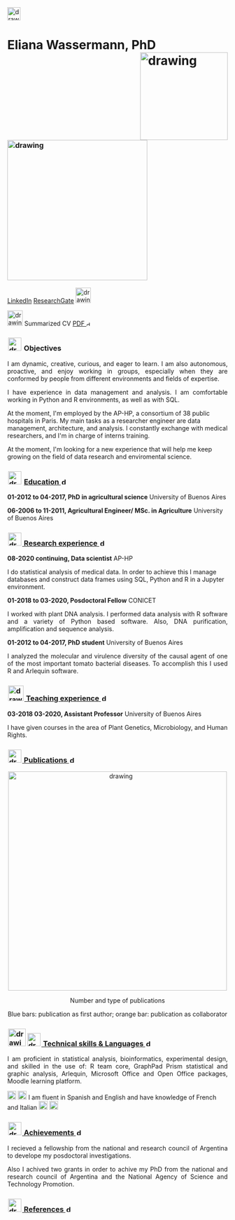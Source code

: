<img src="https://user-images.githubusercontent.com/57723790/69000478-17cf9300-08af-11ea-9b78-c1c25d92d5a7.png" alt="drawing" width="30"/>

# Eliana Wassermann, PhD <img src="https://github.com/ElianaWassermann/CVDataScience/blob/master/Cv_retocada.png" alt="drawing" width="200" align="right"/>




### <img src="https://user-images.githubusercontent.com/57723790/69729481-26b31280-1105-11ea-991f-4c2fde25f218.png" alt="drawing" width="320"/>

[LinkedIn](https://www.linkedin.com/in/elianawassermann) 
[ResearchGate](https://www.researchgate.net/profile/Eliana_Wassermann)
[<img src="https://user-images.githubusercontent.com/57723790/69147946-f094e380-0ab1-11ea-9fd3-b652f0ddb24c.png" alt="drawing" width="35"/>](https://scholar.google.com.ar/citations?hl=es&user=KC5cwPQAAAAJ&view_op=list_works&gmla=AJsN-F4dhu1_XFYiDG1GXHI9VeqQOmQ_3rTsWqOWdXzuY5t0zDBxVXgO06A3wljw5udVHnbQjt6la53ItAd-kpzXd4KNp7WrWk1SDMIB6KcvfiAfPDBsz04)

[<img src="https://user-images.githubusercontent.com/57723790/69010036-f8317c80-0939-11ea-812b-bfc420eab4ea.png" alt="drawing" width="35"/>](https://github.com/ElianaWassermann/CVenglish/files/4643154/cv2-DataScience-Wassermann.pdf) Summarized CV [PDF <img src="https://user-images.githubusercontent.com/57723790/72173711-ec50bc80-33b6-11ea-8044-010e3f23fe03.png" alt="drawing" width="10"/>](https://github.com/ElianaWassermann/CVDataScience/blob/master/cv202210-DataScience-Wassermann.pdf)


### <img src="https://user-images.githubusercontent.com/57723790/80699903-1ac8e380-8add-11ea-9a36-9ebe3c0be098.png" alt="drawing" width="30" style="display: inline-block; margin: 2"/> Objectives

<p align="justify">I am dynamic, creative, curious, and eager to learn. I am also autonomous, proactive, and enjoy working in groups, especially when they are conformed by people from different environments and fields of expertise.</p>

<p align="justify">I have experience in data management and analysis. I am comfortable working in Python and R environments, as well as with SQL.
 
At the moment, I'm employed by the AP-HP, a consortium of 38 public hospitals in Paris. My main tasks as a researcher engineer are data management, architecture, and analysis. I constantly exchange with medical researchers, and I'm in charge of interns training.

 At the moment, I'm looking for a new experience that will help me keep growing on the field of data research and enviromental science.
 </p>


### <img src="https://user-images.githubusercontent.com/57723790/69009543-dbdf1100-0934-11ea-8426-7612a55e7be3.png" alt="drawing" width="30" style="display: inline-block; margin: 2"/> [Education <img src="https://user-images.githubusercontent.com/57723790/72172243-6f701380-33b3-11ea-98cd-886690c0a118.jpg" alt="drawing" width="15" style="display: inline-block; margin: 2"/>](https://elianawassermann.github.io/CVDataScience/EducationDataScience)

**01-2012 to 04-2017, PhD in agricultural science** University of Buenos Aires

**06-2006 to 11-2011, Agricultural Engineer/ MSc. in Agriculture** University of Buenos Aires


###  [<img src="https://user-images.githubusercontent.com/57723790/69009478-34fa7500-0934-11ea-96cb-c80303b396d3.jpg" alt="drawing" width="30" style="display: inline-block; margin: 2"/> Research experience <img src="https://user-images.githubusercontent.com/57723790/72172243-6f701380-33b3-11ea-98cd-886690c0a118.jpg" alt="drawing" width="15" style="display: inline-block; margin: 2"/>](https://elianawassermann.github.io/CVDataScience/ResearchExperienceDataScience)

**08-2020 continuing, Data scientist** AP-HP

I do statistical analysis of medical data. In order to achieve this I manage databases and construct data frames using SQL, Python and R in a Jupyter environment.

**01-2018 to 03-2020, Posdoctoral Fellow** CONICET

<p align="justify">I worked with plant DNA analysis. I performed data analysis with R software and a variety of Python based software. Also, DNA purification, amplification and sequence analysis.</p>

**01-2012 to 04-2017, PhD student** University of Buenos Aires

<p align="justify">I analyzed the molecular and virulence diversity of the causal agent of one of the most important tomato bacterial diseases. To accomplish this I used R and Arlequin software.</p>



### [<img src="https://user-images.githubusercontent.com/57723790/69009410-a7b72080-0933-11ea-8121-a513590fa685.jpg" alt="drawing" width="35" style="display: inline-block; margin: 2"/> Teaching experience <img src="https://user-images.githubusercontent.com/57723790/72172243-6f701380-33b3-11ea-98cd-886690c0a118.jpg" alt="drawing" width="15" style="display: inline-block; margin: 2"/>](https://elianawassermann.github.io/CVDataScience/TeachingExperienceDataScience)

**03-2018 03-2020, Assistant Professor** University of Buenos Aires

I have given courses in the area of Plant Genetics, Microbiology, and Human Rights.
 

### [<img src="https://user-images.githubusercontent.com/57723790/69009439-e5b44480-0933-11ea-8c7a-a59c860072fb.png" alt="drawing" width="30" style="display: inline-block; margin: 2"/> Publications <img src="https://user-images.githubusercontent.com/57723790/72172243-6f701380-33b3-11ea-98cd-886690c0a118.jpg" alt="drawing" width="15" style="display: inline-block; margin: 2"/>](https://elianawassermann.github.io/CVDataScience/PublicationsDataScience)

<p align="center"><img src="https://user-images.githubusercontent.com/57723790/69349698-f7a92680-0c56-11ea-9a12-c78d2bfd88a3.png" alt="drawing" width="500"/></P>

<p align="center"> Number and type of publications </p>
 
<p align="center"> Blue bars: publication as first author; orange bar: publication as collaborator</p>

 


 

### [<img src="https://user-images.githubusercontent.com/57723790/69000607-199a5600-08b1-11ea-85d5-6a10820e101e.jpg" alt="drawing" width="40" style="display: inline-block; margin: 2"/><img src="https://user-images.githubusercontent.com/57723790/69000586-dcce5f00-08b0-11ea-8ffe-79dd8abb9cde.png" alt="drawing" width="30" style="display: inline-block; margin: 2"/> Technical skills & Languages <img src="https://user-images.githubusercontent.com/57723790/72172243-6f701380-33b3-11ea-98cd-886690c0a118.jpg" alt="drawing" width="15" style="display: inline-block; margin: 2"/>](https://elianawassermann.github.io/CVDataScience/Skills_LanguagesDataScience)

<p align="justify">I am proficient in statistical analysis, bioinformatics, experimental design, and skilled in the use of:
R team core, GraphPad Prism statistical and graphic analysis, Arlequin, Microsoft Office and Open Office packages, Moodle learning platform.</p>

<img src="https://user-images.githubusercontent.com/57723790/69011413-dee3fc80-0948-11ea-8f6a-2d8969dfbfa3.png" alt="drawing" width="20"/>   <img src="https://user-images.githubusercontent.com/57723790/69011414-df7c9300-0948-11ea-9333-3c460ab9bcb6.jpg" alt="drawing" width="20"/> I am fluent in Spanish and English and have knowledge of French and Italian <img src="https://user-images.githubusercontent.com/57723790/69011415-df7c9300-0948-11ea-8e1a-de13653d524d.png" alt="drawing" width="20"/>   <img src="https://user-images.githubusercontent.com/57723790/69011412-dee3fc80-0948-11ea-9d82-9465138d3f3d.jpg" alt="drawing" width="20"/>


###  [<img src="https://user-images.githubusercontent.com/57723790/69009513-91f62b00-0934-11ea-8871-fd98576062f2.png" alt="drawing" width="30" style="display: inline-block; margin: 2"/> Achievements <img src="https://user-images.githubusercontent.com/57723790/72172243-6f701380-33b3-11ea-98cd-886690c0a118.jpg" alt="drawing" width="15" style="display: inline-block; margin: 2"/>](https://elianawassermann.github.io/CVDataScience/AchievementsDataScience)

<p align="justify">I recieved a fellowship from the national and research council of Argentina to develope my posdoctoral investigations.</p>

<p align="justify">Also I achived two grants in order to achive my PhD from the national and research council of Argentina and the National Agency of Science and Technology Promotion.</p>




### [<img src="https://user-images.githubusercontent.com/57723790/69009564-19439e80-0935-11ea-8dc3-2d57865e2b54.jpg" alt="drawing" width="30" style="display: inline-block; margin: 2"/> References <img src="https://user-images.githubusercontent.com/57723790/72172243-6f701380-33b3-11ea-98cd-886690c0a118.jpg" alt="drawing" width="15" style="display: inline-block; margin: 2"/>](https://elianawassermann.github.io/CVDataScience/ReferencesDataScience)
 

